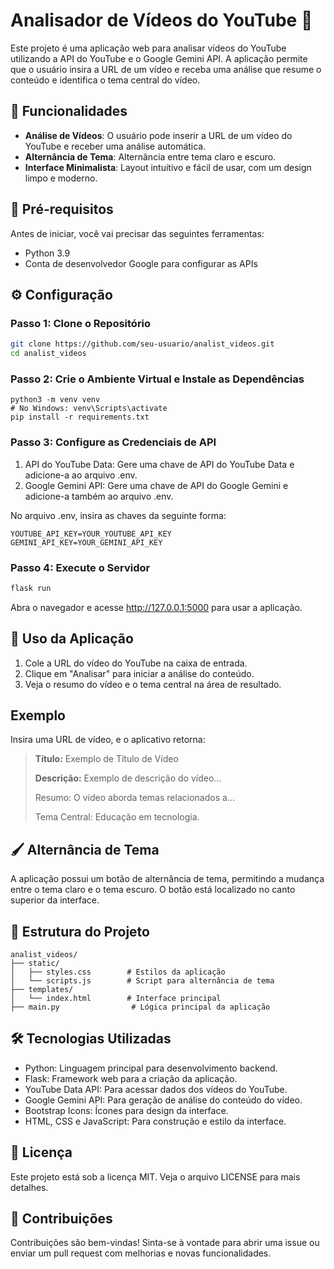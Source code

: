# Analisador de Vídeos do YouTube 🎥

Este projeto é uma aplicação web para analisar vídeos do YouTube utilizando a API do YouTube e o Google Gemini API. A aplicação permite que o usuário insira a URL de um vídeo e receba uma análise que resume o conteúdo e identifica o tema central do vídeo.

## 🚀 Funcionalidades

- **Análise de Vídeos**: O usuário pode inserir a URL de um vídeo do YouTube e receber uma análise automática.
- **Alternância de Tema**: Alternância entre tema claro e escuro.
- **Interface Minimalista**: Layout intuitivo e fácil de usar, com um design limpo e moderno.

## 🔧 Pré-requisitos

Antes de iniciar, você vai precisar das seguintes ferramentas:

- Python 3.9
- Conta de desenvolvedor Google para configurar as APIs

## ⚙️ Configuração

### Passo 1: Clone o Repositório

~~~~bash
git clone https://github.com/seu-usuario/analist_videos.git
cd analist_videos
~~~~

### Passo 2: Crie o Ambiente Virtual e Instale as Dependências
~~~~
python3 -m venv venv
# No Windows: venv\Scripts\activate
pip install -r requirements.txt
~~~~

### Passo 3: Configure as Credenciais de API

1. API do YouTube Data: Gere uma chave de API do YouTube Data e adicione-a ao arquivo .env.
2. Google Gemini API: Gere uma chave de API do Google Gemini e adicione-a também ao arquivo .env.

No arquivo .env, insira as chaves da seguinte forma:

~~~~plaintext
YOUTUBE_API_KEY=YOUR_YOUTUBE_API_KEY
GEMINI_API_KEY=YOUR_GEMINI_API_KEY
~~~~

### Passo 4: Execute o Servidor
~~~~bash
flask run
~~~~
Abra o navegador e acesse http://127.0.0.1:5000 para usar a aplicação.

## 🌌 Uso da Aplicação

1. Cole a URL do vídeo do YouTube na caixa de entrada.
2. Clique em "Analisar" para iniciar a análise do conteúdo.
3. Veja o resumo do vídeo e o tema central na área de resultado.

## Exemplo
Insira uma URL de vídeo, e o aplicativo retorna:

>**Título:** Exemplo de Título de Vídeo
>
>**Descrição:** Exemplo de descrição do vídeo...
>
>Resumo: O vídeo aborda temas relacionados a...
>
>Tema Central: Educação em tecnologia.

## 🖌️ Alternância de Tema
A aplicação possui um botão de alternância de tema, permitindo a mudança entre o tema claro e o tema escuro. O botão está localizado no canto superior da interface.

## 📁 Estrutura do Projeto

~~~~
analist_videos/
├── static/
│   ├── styles.css        # Estilos da aplicação
│   └── scripts.js        # Script para alternância de tema
├── templates/
│   └── index.html        # Interface principal
├── main.py                # Lógica principal da aplicação
~~~~

## 🛠 Tecnologias Utilizadas

* Python: Linguagem principal para desenvolvimento backend.
* Flask: Framework web para a criação da aplicação.
* YouTube Data API: Para acessar dados dos vídeos do YouTube.
* Google Gemini API: Para geração de análise do conteúdo do vídeo.
* Bootstrap Icons: Ícones para design da interface.
* HTML, CSS e JavaScript: Para construção e estilo da interface.

## 📄 Licença
Este projeto está sob a licença MIT. Veja o arquivo LICENSE para mais detalhes.

## 🤝 Contribuições
Contribuições são bem-vindas! Sinta-se à vontade para abrir uma issue ou enviar um pull request com melhorias e novas funcionalidades.
